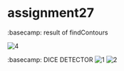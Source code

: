 # assignment27
:basecamp: result of findContours

![4](https://user-images.githubusercontent.com/88148144/147038130-0f52c06d-b667-4a80-a3f5-e0f96c57e28f.png)


:basecamp: DICE DETECTOR
![1](https://user-images.githubusercontent.com/88148144/146918986-7c2589ce-58d4-4120-b6bc-446eb0e7e192.png)
![2](https://user-images.githubusercontent.com/88148144/146918990-309f9a61-08a3-4b7e-bc99-7bc76dc33508.png)
